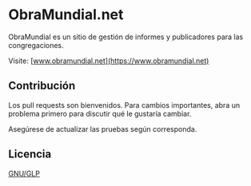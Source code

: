 # ObraMundial.net

ObraMundial es un sitio de gestión de informes y publicadores para las congregaciones.

Visite: [www.obramundial.net](https://www.obramundial.net)

## Contribución
Los pull requests son bienvenidos. Para cambios importantes, abra un problema primero para discutir qué le gustaría cambiar.

Asegúrese de actualizar las pruebas según corresponda. 

## Licencia
[GNU/GLP](https://www.gnu.org/licenses/gpl-3.0.html)
